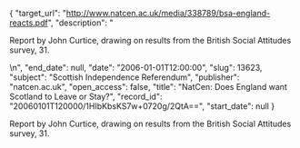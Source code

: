 {
  "target_url": "http://www.natcen.ac.uk/media/338789/bsa-england-reacts.pdf", 
  "description": "<p>Report by John Curtice, drawing on results from the British Social Attitudes survey, 31.</p>\n", 
  "end_date": null, 
  "date": "2006-01-01T12:00:00", 
  "slug": 13623, 
  "subject": "Scottish Independence Referendum", 
  "publisher": "natcen.ac.uk", 
  "open_access": false, 
  "title": "NatCen: Does England want Scotland to Leave or Stay?", 
  "record_id": "20060101T120000/1HIbKbsKS7w+0720g/2QtA==", 
  "start_date": null
}

<p>Report by John Curtice, drawing on results from the British Social Attitudes survey, 31.</p>
